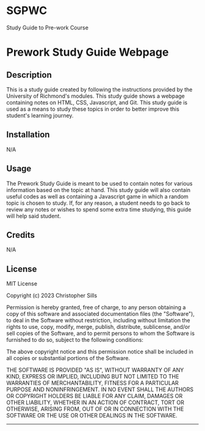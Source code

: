 # SGPWC
Study Guide to Pre-work Course
# Prework Study Guide Webpage

## Description

This is a study guide created by following the instructions provided by the University of Richmond's modules. This study guide shows a webpage containing notes on HTML, CSS, Javascript, and Git. This study guide is used as a means to study these topics in order to better improve this student's learning journey.

## Installation

N/A

## Usage

The Prework Study Guide is meant to be used to contain notes for various information based on the topic at hand. This study guide will also contain useful codes as well as containing a Javascript game in which a random topic is chosen to study. If, for any reason, a student needs to go back to review any notes or wishes to spend some extra time studying, this guide will help said student.

## Credits

N/A

## License

MIT License

Copyright (c) 2023 Christopher Sills

Permission is hereby granted, free of charge, to any person obtaining a copy
of this software and associated documentation files (the "Software"), to deal
in the Software without restriction, including without limitation the rights
to use, copy, modify, merge, publish, distribute, sublicense, and/or sell
copies of the Software, and to permit persons to whom the Software is
furnished to do so, subject to the following conditions:

The above copyright notice and this permission notice shall be included in all
copies or substantial portions of the Software.

THE SOFTWARE IS PROVIDED "AS IS", WITHOUT WARRANTY OF ANY KIND, EXPRESS OR
IMPLIED, INCLUDING BUT NOT LIMITED TO THE WARRANTIES OF MERCHANTABILITY,
FITNESS FOR A PARTICULAR PURPOSE AND NONINFRINGEMENT. IN NO EVENT SHALL THE
AUTHORS OR COPYRIGHT HOLDERS BE LIABLE FOR ANY CLAIM, DAMAGES OR OTHER
LIABILITY, WHETHER IN AN ACTION OF CONTRACT, TORT OR OTHERWISE, ARISING FROM,
OUT OF OR IN CONNECTION WITH THE SOFTWARE OR THE USE OR OTHER DEALINGS IN THE
SOFTWARE.

---
